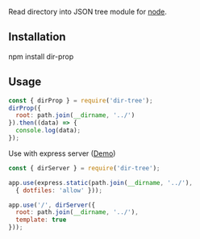 Read directory into JSON tree module for [node](https://nodejs.org).

## Installation

npm install dir-prop

## Usage

```js
const { dirProp } = require('dir-tree');
dirProp({
  root: path.join(__dirname, '../')
}).then((data) => {
  console.log(data);
});
```

Use with express server ([Demo](https://dir-prop-77617p9138kn.runkit.sh/))

```js
const { dirServer } = require('dir-tree');

app.use(express.static(path.join(__dirname, '../'),
  { dotfiles: 'allow' }));

app.use('/', dirServer({
  root: path.join(__dirname, '../'),
  template: true
}));
```
